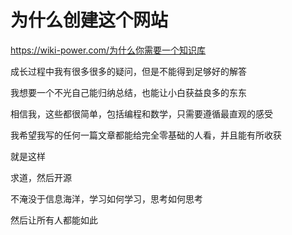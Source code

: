 # 为什么创建这个网站


https://wiki-power.com/为什么你需要一个知识库

成长过程中我有很多很多的疑问，但是不能得到足够好的解答

我想要一个不光自己能归纳总结，也能让小白获益良多的东东

相信我，这些都很简单，包括编程和数学，只需要遵循最直观的感受

我希望我写的任何一篇文章都能给完全零基础的人看，并且能有所收获

就是这样

求道，然后开源

不淹没于信息海洋，学习如何学习，思考如何思考

然后让所有人都能如此
